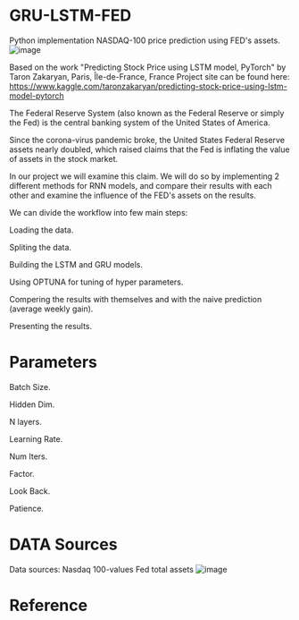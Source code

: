 # GRU-LSTM-FED
Python implementation NASDAQ-100 price prediction using FED's assets.
![image](https://user-images.githubusercontent.com/66019798/123539089-ac170280-d740-11eb-8720-c61655529faa.png)

Based on the work "Predicting Stock Price using LSTM model, PyTorch" by Taron Zakaryan, Paris, Île-de-France, France
Project site can be found here: https://www.kaggle.com/taronzakaryan/predicting-stock-price-using-lstm-model-pytorch

The Federal Reserve System (also known as the Federal Reserve or simply the Fed) is the central banking system of the United States of America.

Since the corona-virus pandemic broke, the United States Federal Reserve 
assets nearly doubled, which raised claims that the Fed is inflating the value of assets in the stock market.

In our project we will examine this claim. We will do so by implementing 2 different methods for RNN models, and compare their results with
each other and examine the influence of the FED's assets on the results.

We can divide the workflow into few main steps:

Loading the data.

Spliting the data.

Building the LSTM and GRU models.

Using OPTUNA for tuning of hyper parameters.

Compering the results with themselves and with the naive prediction (average weekly gain).

Presenting the results.

# Parameters
Batch Size.

Hidden Dim.

N layers.

Learning Rate.

Num Iters.

Factor.

Look Back.

Patience.

# DATA Sources
Data sources:
Nasdaq 100-values 
Fed total assets 
![image](https://user-images.githubusercontent.com/66019798/123539285-981fd080-d741-11eb-9e72-a564b05ba668.png)

# Reference
